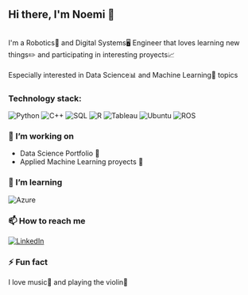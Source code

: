 ## Hi there, I'm Noemi 👋
<br>I'm a Robotics🤖 and Digital Systems🖥️ Engineer that loves learning new things✏️ and participating in interesting proyects📈</br>
<br>Especially interested in Data Science📊 and Machine Learning🧠 topics</br>

### Technology stack:
<div display="flex">
  <img src="https://img.shields.io/badge/Python-3776AB?style=for-the-badge&logo=python&logoColor=white" alt="Python"/>
  <img src="https://img.shields.io/badge/C%2B%2B-00599C?style=for-the-badge&logo=c%2B%2B&logoColor=white" alt="C++"/>
  <img src="https://img.shields.io/badge/MySQL-00000F?style=for-the-badge&logo=mysql&logoColor=white" alt="SQL"/>
  <img src="https://img.shields.io/badge/R-276DC3?style=for-the-badge&logo=r&logoColor=white" alt="R"/>
  <img src="https://img.shields.io/badge/Tableau-E97627?style=for-the-badge&logo=Tableau&logoColor=white" alt="Tableau"/>
  <img src="https://img.shields.io/badge/Ubuntu-E95420?style=for-the-badge&logo=ubuntu&logoColor=white" alt="Ubuntu"/>
  <img src="https://img.shields.io/badge/ROS-22314E?style=for-the-badge&logo=ROS&logoColor=white" alt="ROS"/>
</div>

### 🔭 I’m working on

- Data Science Portfolio 📑
- Applied Machine Learning proyects 🐍

### 🌱 I’m learning
<div display="flex">
  <img src="https://img.shields.io/badge/Microsoft_Azure-0089D6?style=for-the-badge&logo=microsoft-azure&logoColor=white" alt="Azure"/>
  <!--img src="https://img.shields.io/badge/PowerBI-F2C811?style=for-the-badge&logo=Power%20BI&logoColor=white" alt="PowerBi"/-->
</div>

### 📫 How to reach me

<div display="flex">
  <a href="https://www.linkedin.com/in/noemi-carolina/">
    <img src="https://img.shields.io/badge/linkedin-%230077B5.svg?style=for-the-badge&logo=linkedin&logoColor=white" alt="LinkedIn"/>
  </a>
</div>

### ⚡ Fun fact
I love music🎵 and playing the violin🎻
